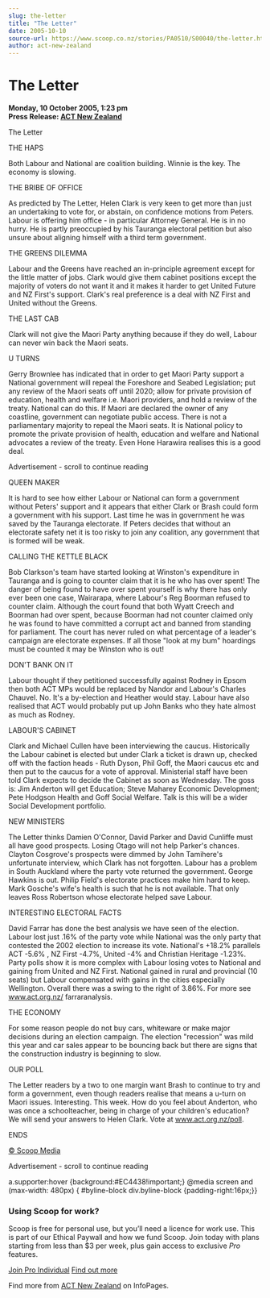 ```yaml
---
slug: the-letter
title: "The Letter"
date: 2005-10-10
source-url: https://www.scoop.co.nz/stories/PA0510/S00040/the-letter.htm
author: act-new-zealand
---
```

The Letter
==========

**Monday, 10 October 2005, 1:23 pm**  
**Press Release: [ACT New Zealand](https://info.scoop.co.nz/ACT_New_Zealand)**

The Letter

THE HAPS

Both Labour and National are coalition building. Winnie is the key. The economy is slowing.

  
THE BRIBE OF OFFICE

As predicted by The Letter, Helen Clark is very keen to get more than just an undertaking to vote for, or abstain, on confidence motions from Peters. Labour is offering him office - in particular Attorney General. He is in no hurry. He is partly preoccupied by his Tauranga electoral petition but also unsure about aligning himself with a third term government.

  
THE GREENS DILEMMA

Labour and the Greens have reached an in-principle agreement except for the little matter of jobs. Clark would give them cabinet positions except the majority of voters do not want it and it makes it harder to get United Future and NZ First's support. Clark's real preference is a deal with NZ First and United without the Greens.

  
THE LAST CAB

Clark will not give the Maori Party anything because if they do well, Labour can never win back the Maori seats.

  
U TURNS

Gerry Brownlee has indicated that in order to get Maori Party support a National government will repeal the Foreshore and Seabed Legislation; put any review of the Maori seats off until 2020; allow for private provision of education, health and welfare i.e. Maori providers, and hold a review of the treaty. National can do this. If Maori are declared the owner of any coastline, government can negotiate public access. There is not a parliamentary majority to repeal the Maori seats. It is National policy to promote the private provision of health, education and welfare and National advocates a review of the treaty. Even Hone Harawira realises this is a good deal.

Advertisement - scroll to continue reading





  
QUEEN MAKER

It is hard to see how either Labour or National can form a government without Peters' support and it appears that either Clark or Brash could form a government with his support. Last time he was in government he was saved by the Tauranga electorate. If Peters decides that without an electorate safety net it is too risky to join any coalition, any government that is formed will be weak.

  
CALLING THE KETTLE BLACK

Bob Clarkson's team have started looking at Winston's expenditure in Tauranga and is going to counter claim that it is he who has over spent! The danger of being found to have over spent yourself is why there has only ever been one case, Wairarapa, where Labour's Reg Boorman refused to counter claim. Although the court found that both Wyatt Creech and Boorman had over spent, because Boorman had not counter claimed only he was found to have committed a corrupt act and banned from standing for parliament. The court has never ruled on what percentage of a leader's campaign are electorate expenses. If all those "look at my bum" hoardings must be counted it may be Winston who is out!

  
DON'T BANK ON IT

Labour thought if they petitioned successfully against Rodney in Epsom then both ACT MPs would be replaced by Nandor and Labour's Charles Chauvel. No. It's a by-election and Heather would stay. Labour have also realised that ACT would probably put up John Banks who they hate almost as much as Rodney.

  
LABOUR'S CABINET

Clark and Michael Cullen have been interviewing the caucus. Historically the Labour cabinet is elected but under Clark a ticket is drawn up, checked off with the faction heads - Ruth Dyson, Phil Goff, the Maori caucus etc and then put to the caucus for a vote of approval. Ministerial staff have been told Clark expects to decide the Cabinet as soon as Wednesday. The goss is: Jim Anderton will get Education; Steve Maharey Economic Development; Pete Hodgson Health and Goff Social Welfare. Talk is this will be a wider Social Development portfolio.

  
NEW MINISTERS

The Letter thinks Damien O'Connor, David Parker and David Cunliffe must all have good prospects. Losing Otago will not help Parker's chances. Clayton Cosgrove's prospects were dimmed by John Tamihere's unfortunate interview, which Clark has not forgotten. Labour has a problem in South Auckland where the party vote returned the government. George Hawkins is out. Philip Field's electorate practices make him hard to keep. Mark Gosche's wife's health is such that he is not available. That only leaves Ross Robertson whose electorate helped save Labour.

  
INTERESTING ELECTORAL FACTS

David Farrar has done the best analysis we have seen of the election. Labour lost just .16% of the party vote while National was the only party that contested the 2002 election to increase its vote. National's +18.2% parallels ACT -5.6% , NZ First -4.7%, United -4% and Christian Heritage -1.23%. Party polls show it is more complex with Labour losing votes to National and gaining from United and NZ First. National gained in rural and provincial (10 seats) but Labour compensated with gains in the cities especially Wellington. Overall there was a swing to the right of 3.86%. For more see www.act.org.nz/ farraranalysis.

  
THE ECONOMY

For some reason people do not buy cars, whiteware or make major decisions during an election campaign. The election "recession" was mild this year and car sales appear to be bouncing back but there are signs that the construction industry is beginning to slow.

  
OUR POLL

The Letter readers by a two to one margin want Brash to continue to try and form a government, even though readers realise that means a u-turn on Maori issues. Interesting. This week. How do you feel about Anderton, who was once a schoolteacher, being in charge of your children's education? We will send your answers to Helen Clark. Vote at www.act.org.nz/poll.

ENDS

[© Scoop Media](http://www.scoop.co.nz/about/terms.html)  

Advertisement - scroll to continue reading



a.supporter:hover {background:#EC4438!important;} @media screen and (max-width: 480px) { #byline-block div.byline-block {padding-right:16px;}}

### Using Scoop for work?

Scoop is free for personal use, but you’ll need a licence for work use. This is part of our Ethical Paywall and how we fund Scoop. Join today with plans starting from less than $3 per week, plus gain access to exclusive _Pro_ features.  
  
[Join Pro Individual](https://pro.scoop.co.nz/Individual/?from=ProIn24) [Find out more](https://pro.scoop.co.nz/using-scoop-for-work/?from=ProIn24)

Find more from [ACT New Zealand](https://info.scoop.co.nz/ACT_New_Zealand) on InfoPages.
